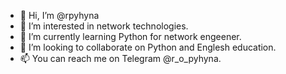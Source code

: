 - 👋 Hi, I’m @rpyhyna
- 👀 I’m interested in network technologies.
- 🌱 I’m currently learning Python for network engeener.
- 💞️ I’m looking to collaborate on Python and Englesh education.
- 📫 You can reach me on Telegram @r_o_pyhyna.

<!---
rpyhyna/rpyhyna is a ✨ special ✨ repository because its `README.md` (this file) appears on your GitHub profile.
You can click the Preview link to take a look at your changes.
--->

